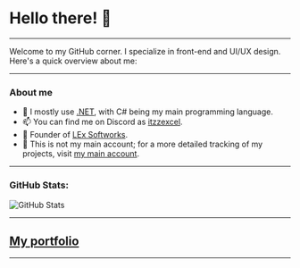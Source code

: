 # Hello there! 👋

<hr>
Welcome to my GitHub corner. I specialize in front-end and UI/UX design. Here's a quick overview about me:
<hr>
<h3>About me</h3>

- 🌱 I mostly use [.NET](https://dot.net), with C# being my main programming language.
- 📫 You can find me on Discord as [itzzexcel](https://discord.com/users/686765279363334205).
- 🏦 Founder of [LEx Softworks](https://github.com/LExteamz).
- 💎 This is not my main account; for a more detailed tracking of my projects, visit [my main account](https://github.com/NeverExcel).
<hr>

### GitHub Stats:

![GitHub Stats](https://github-readme-stats.vercel.app/api?username=ItzzExcel&show_icons=true&theme=synthwave#gh-dark-mode-only)

<hr>
<h2><a href="https://excel.lexploits.top">My portfolio</a></h2>
<hr>
